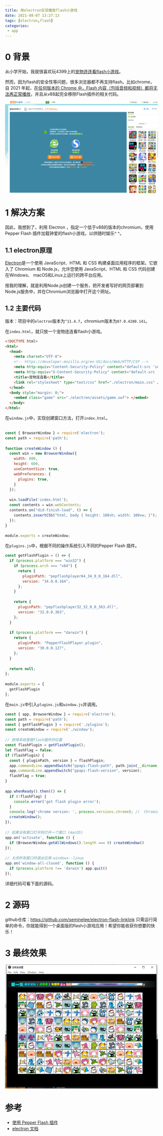 ```yaml
---
title: 用electron实现播放flash小游戏
date: 2021-08-07 13:27:13
tags: [electron,flash]
categories:
 - app
---
```

# 0 背景
从小学开始，我就很喜欢玩4399上的[宠物连连看flash小游戏](http://www.4399.com/flash/17801_4.htm)。

然而，因为flash的安全性等问题，很多浏览器都不再支持flash。比如chrome，自 2021 年起，[在任何版本的 Chrome 中，Flash 内容（包括音频和视频）都将无法再正常播放](https://www.blog.google/products/chrome/saying-goodbye-flash-chrome/)，并且从v88起完全移除Flash插件的相关代码。
<!-- more -->
![不能玩了](/assets/img/2021/08/game.png)


# 1 解决方案
因此，我想到了，利用 Electron ，指定一个低于v88的版本的chromium，使用 Pepper Flash 插件加载钟爱的flash小游戏，以供随时娱乐^ ^。

## 1.1 electron原理
[Electron](https://www.electronjs.org/docs)是一个使用 JavaScript、HTML 和 CSS 构建桌面应用程序的框架。它嵌入了 Chromium 和 Node.js，允许您使用 JavaScript、HTML 和 CSS  代码创建 在Windows、 macOS和Linux上运行的跨平台应用。

按我的理解，就是利用Node.js创建一个服务，把开发者写好的网页部署到Node.js服务中，并在Chromium浏览器中打开这个网址。

## 1.2 主要代码
版本：项目中的`electron`版本为`^11.4.7`，chromium版本为`87.0.4280.141`。

在`index.html`，就只放一个宠物连连看flash小游戏。
``` html
<!DOCTYPE html>
<html>
  <head>
    <meta charset="UTF-8">
    <!-- https://developer.mozilla.org/en-US/docs/Web/HTTP/CSP -->
    <meta http-equiv="Content-Security-Policy" content="default-src 'self'; script-src 'self'">
    <meta http-equiv="X-Content-Security-Policy" content="default-src 'self'; script-src 'self'">
    <title>宠物连连看</title>
    <link rel="stylesheet" type="text/css" href="./electron/main.css" />
  </head>
  <body style="margin: 0;">
    <embed class="game" src="./electron/assets/game.swf"> </embed>
  </body>
</html>
```
在`window.js`中，实现创建窗口方法，打开`index.html`。
``` js
  
const { BrowserWindow } = require('electron');
const path = require('path');

function createWindow () {
  const win = new BrowserWindow({
    width: 800,
    height: 600,
    useContentSize: true,
    webPreferences: {
      plugins: true,
    }
  });

  win.loadFile('index.html');
  const contents = win.webContents;
  contents.on("did-finish-load", () => {
    contents.insertCSS("html, body { height: 100vh; width: 100vw; }");
  });
}

module.exports = createWindow;
```
在`plugins.js`中，根据不同的操作系统引入不同的Pepper Flash 插件。
``` js
const getFlashPlugin = () => {
  if (process.platform === "win32") {
    if (process.arch === "x64") {
      return {
        pluginPath: "pepflashplayer64_34_0_0_164.dll",
        version: "34.0.0.164",
      };
    }

    return {
      pluginPath: "pepflashplayer32_32_0_0_363.dll",
      version: "32.0.0.363",
    };
  }

  if (process.platform === "darwin") {
    return {
      pluginPath: "PepperFlashPlayer.plugin",
      version: "30.0.0.127",
    };
  }

  return null;
};

module.exports = {
  getFlashPlugin
};
```
在`main.js`中引入`plugins.js`和`window.js`并调用。
``` js
const { app, BrowserWindow } = require('electron');
const path = require('path');
const { getFlashPlugin } = require('./plugins'); 
const createWindow = require('./window'); 

// 获得系统里面flash插件的位置
const flashPlugin = getFlashPlugin();
let flashFlag = false;
if (flashPlugin) {
  const { pluginPath, version } = flashPlugin;
  app.commandLine.appendSwitch("ppapi-flash-path", path.join(__dirname, 'assets', pluginPath));
  app.commandLine.appendSwitch("ppapi-flash-version", version);
  flashFlag = true;
}

app.whenReady().then(() => {
  if (!flashFlag) {
    console.error('get flash plugin error');
  }
  console.log('chrome version: ', process.versions.chrome); //  Chromium v88 以上版本（包含 v88）内核的浏览器不再支持 Flash
  createWindow();
});

// 如果没有窗口打开则打开一个窗口 (macOS)
app.on('activate', function () {
  if (BrowserWindow.getAllWindows().length === 0) createWindow()
});

// 关闭所有窗口时退出应用-windows--linux
app.on('window-all-closed', function () {
  if (process.platform !== 'darwin') app.quit()
});
```
详细代码可看下面的源码。

# 2 源码
github仓库：https://github.com/seminelee/electron-flash-linklink
只需运行简单的命令，你就能得到一个桌面版的flash小游戏应用！希望你能收获你想要的快乐！

# 3 最终效果
![最终效果](/assets/img/2021/08/game-electron.png)

# 参考
 - [使用 Pepper Flash 插件](https://www.bookstack.cn/read/electronjs-8.0.0-zh/tutorial-using-pepper-flash-plugin.md)
 - [electron 文档](https://www.electronjs.org/docs)